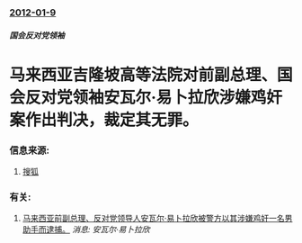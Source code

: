 ### [2012-01-9](/news/2012/01/9/index.md)

##### 国会反对党领袖
# 马来西亚吉隆坡高等法院对前副总理、国会反对党领袖安瓦尔·易卜拉欣涉嫌鸡奸案作出判决，裁定其无罪。




### 信息来源:

1. [搜狐](http://roll.sohu.com/20120110/n331667564.shtml)

### 有关:

1. [马来西亚前副总理、反对党领导人安瓦尔·易卜拉欣被警方以其涉嫌鸡奸一名男助手而逮捕。](/zh/news/2008/07/16/马来西亚前副总理-反对党领导人安瓦尔-易卜拉欣被警方以其涉嫌鸡奸一名男助手而逮捕.md) _消息: 安瓦尔·易卜拉欣_
